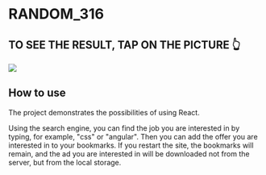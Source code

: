 # RANDOM_316
## TO SEE THE RESULT, TAP ON THE PICTURE 👆

<a href="https://babinigor.github.io/RANDOM_316/"><img src="https://github.com/user-attachments/assets/dffca14d-88f7-4c13-abf2-5e11d14a0585"/></a>

## How to use
The project demonstrates the possibilities of using React.

Using the search engine, you can find the job you are interested in by typing, for example, "css" or "angular". Then you can add the offer you are interested in to your bookmarks. If you restart the site, the bookmarks will remain, and the ad you are interested in will be downloaded not from the server, but from the local storage.

